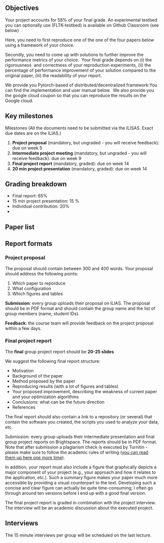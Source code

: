 


## Objectives

Your project accounts for 58% of your final grade. An experimental testbed you can optionally use (FLTK-testbed) is available on Github Classroom (see below)

Here, you need to first reproduce one of the one of the four papers below using a framework of your choice. 

Secondly, you need to come up with solutions to further improve the performance metrics of your choice.&nbsp; Your final grade depends on (i) the rigorousness&nbsp; and correctness of your reproduction experiments, (ii) the percentage of performance improvement of your solution compared to the original paper, (iii) the readability of your report.&nbsp;

We provide you Pytorch-based of distributed/decentralized framework:You can find the implementation and user manual below.&nbsp; We also provide you the google cloud coupon so that you can reproduce the results on the Google cloud.&nbsp;

## Key milestones

Milestones (All the documents need to be submitted via the ILISAS. Exact due dates are on the ILIAS.)&nbsp;



1. **Project proposal** (mandatory, but ungraded - you will receive feedback): due on week 5
2. **Intermediate project meeting** (mandatory, but ungraded - you will receive feedback): due on week 9
3. **Final project report** (mandatory, graded): due on week 14
4. **20 min project presentation**
(mandatory, graded): due on week 14


## Grading breakdown
- Final report: 65%
- 15 min project presentation: 15 %
- Individual contribution: 20%
- 
## Paper list


## Report formats

### Project proposal

The proposal should contain between 300 and 400 words. Your proposal should address the following points:

1. Which paper to reporduce
2. What configuration
3. Which figures and tables

**Submission**: every group uploads their proposal on ILIAS. The proposal should be in PDF format and should contain the group name and the list of group members (name, student IDs).

**Feedback**: the course team will provide feedback on the project proposal within a few days.

### Final project report

The **final** group project report should be **20-25 slides** 
 <!---The **intermediate** project report is likely to be shorter (it is due a week before the final deadline), that is fine, submit whatever you have by then.)
 -->

We suggest the following final report structure:

- Motivation
- Background of the paper
- Method proposed by the paper
- Reproducing results (with a lot of figures and tables)
- Your proposed improvement, describing the weakness of current paper and  your optimization algorithms
- Conclusions: what can be the future direction
- References

The final report should also contain a link to a repository (or several) that contain the software you created, the scripts you used to analyze your data, etc.

Submission: every group uploads their intermediate presentation and final group project reports on Brightspace. The reports should be in PDF format. Note that after submission a plagiarism check is executed by Turnitin - please make sure to follow the academic rules of writing ([you can read them up here one more time](https://www.tudelft.nl/library/actuele-themas/copyright/c/plagiarism/)).

In addition, your report must also include a figure that graphically depicts a major component of your project (e.g., your approach and how it relates to the application, etc.). Such a summary figure makes your paper much more accessible by providing a visual counterpart to the text. Developing such a concise and clear figure can actually be quite time-consuming; I often go through around ten versions before I end up with a good final version.

The final project report is graded in combination with the project interview. The interview will be an academic discussion about the executed project.

## Interviews

The 15 minute interviews per group will be scheduled on the last lecture.




